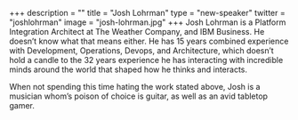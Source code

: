 +++
description = ""
title = "Josh Lohrman"
type = "new-speaker"
twitter = "joshlohrman"
image = "josh-lohrman.jpg"
+++
Josh Lohrman is a Platform Integration Architect at The Weather Company, and IBM Business. He doesn’t know what that means either. He has 15 years combined experience with Development, Operations, Devops, and Architecture, which doesn’t hold a candle to the 32 years experience he has interacting with incredible minds around the world that shaped how he thinks and interacts.

When not spending this time hating the work stated above, Josh is a musician whom’s poison of choice is guitar, as well as an avid tabletop gamer.